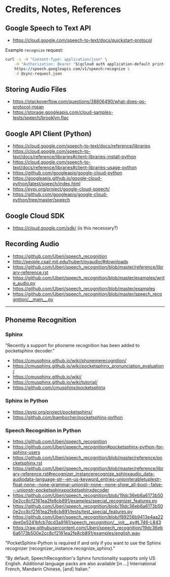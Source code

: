# Credits, Notes, References

## Google Speech to Text API

  + https://cloud.google.com/speech-to-text/docs/quickstart-protocol


Example `recognize` request:

```sh
curl -s -H "Content-Type: application/json" \
    -H "Authorization: Bearer "$(gcloud auth application-default print-access-token) \
    https://speech.googleapis.com/v1/speech:recognize \
    -d @sync-request.json
```

## Storing Audio Files

  + https://stackoverflow.com/questions/38806490/what-does-gs-protocol-mean
  + https://storage.googleapis.com/cloud-samples-tests/speech/brooklyn.flac

## Google API Client (Python)

  + https://cloud.google.com/speech-to-text/docs/reference/libraries
  + https://cloud.google.com/speech-to-text/docs/reference/libraries#client-libraries-install-python
  + https://cloud.google.com/speech-to-text/docs/reference/libraries#client-libraries-usage-python
  + https://github.com/googleapis/google-cloud-python
  + https://googleapis.github.io/google-cloud-python/latest/speech/index.html
  + https://pypi.org/project/google-cloud-speech/
  + https://github.com/googleapis/google-cloud-python/tree/master/speech


## Google Cloud SDK

  + https://cloud.google.com/sdk/ (is this necessary?)

## Recording Audio

  + https://github.com/Uberi/speech_recognition
  + http://people.csail.mit.edu/hubert/pyaudio/#downloads
  + https://github.com/Uberi/speech_recognition/blob/master/reference/library-reference.rst
  + https://github.com/Uberi/speech_recognition/blob/master/examples/write_audio.py
  + https://github.com/Uberi/speech_recognition/blob/master/examples
  + https://github.com/Uberi/speech_recognition/blob/master/speech_recognition/__main__.py















<hr>

## Phoneme Recognition

### Sphinx

"Recently a support for phoneme recognition has been added to pocketsphinx decoder."


  + https://cmusphinx.github.io/wiki/phonemerecognition/
  + https://cmusphinx.github.io/wiki/pocketsphinx_pronunciation_evaluation/
  + https://cmusphinx.github.io/wiki/
  + https://cmusphinx.github.io/wiki/tutorial/
  + https://github.com/cmusphinx/pocketsphinx

### Sphinx in Python

  + https://pypi.org/project/pocketsphinx/
  + https://github.com/bambocher/pocketsphinx-python

### Speech Recognition in Python

  + https://github.com/Uberi/speech_recognition
  + https://github.com/Uberi/speech_recognition#pocketsphinx-python-for-sphinx-users
  + https://github.com/Uberi/speech_recognition/blob/master/reference/pocketsphinx.rst
  + https://github.com/Uberi/speech_recognition/blob/master/reference/library-reference.rst#recognizer_instancerecognize_sphinxaudio_data-audiodata-language-str--en-us-keyword_entries-unioniterabletuplestr-float-none--none-grammar-unionstr-none--none-show_all-bool--false---unionstr-pocketsphinxpocketsphinxdecoder
  + https://github.com/Uberi/speech_recognition/blob/19dc36eb6a6173b500e2cc8cf2161ea2fe8cb891/examples/special_recognizer_features.py
  + https://github.com/Uberi/speech_recognition/blob/19dc36eb6a6173b500e2cc8cf2161ea2fe8cb891/tests/test_special_features.py
  + https://github.com/Uberi/speech_recognition/blob/f89256b9413e4aa22dee0e5241bfcb7dcd3a9161/speech_recognition/__init__.py#L746-L843
  + https://raw.githubusercontent.com/Uberi/speech_recognition/19dc36eb6a6173b500e2cc8cf2161ea2fe8cb891/examples/english.wav

"PocketSphinx-Python is required if and only if you want to use the Sphinx recognizer (recognizer_instance.recognize_sphinx)."

"By default, SpeechRecognition's Sphinx functionality supports only US English. Additional language packs are also available [in ...] International French, Mandarin Chinese, [and] Italian."
